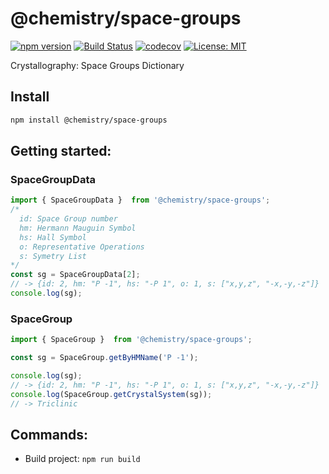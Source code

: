 # @chemistry/space-groups

[![npm version](https://badge.fury.io/js/%40chemistry%2Fspace-groups.svg)](https://badge.fury.io/js/%40chemistry%2Fspace-groups)
[![Build Status](https://travis-ci.com/chemistry/chem-js-lib.svg?branch=master)](https://travis-ci.org/chemistry/chem-js-lib)
[![codecov](https://codecov.io/gh/chemistry/chem-js-lib/branch/master/graph/badge.svg)](https://codecov.io/gh/chemistry/chem-js-lib)
[![License: MIT](https://img.shields.io/badge/License-MIT-yellow.svg)](https://opensource.org/licenses/MIT)

Crystallography: Space Groups Dictionary


## Install
```bash
npm install @chemistry/space-groups
```

## Getting started:
### SpaceGroupData
```javascript
import { SpaceGroupData }  from '@chemistry/space-groups';
/*
  id: Space Group number
  hm: Hermann Mauguin Symbol
  hs: Hall Symbol
  o: Representative Operations
  s: Symetry List
*/
const sg = SpaceGroupData[2];
// -> {id: 2, hm: "P -1", hs: "-P 1", o: 1, s: ["x,y,z", "-x,-y,-z"]}
console.log(sg);
```
### SpaceGroup

```javascript
import { SpaceGroup }  from '@chemistry/space-groups';

const sg = SpaceGroup.getByHMName('P -1');

console.log(sg);
// -> {id: 2, hm: "P -1", hs: "-P 1", o: 1, s: ["x,y,z", "-x,-y,-z"]}
console.log(SpaceGroup.getCrystalSystem(sg));
// -> Triclinic
```

## Commands:
  * Build project: `npm run build`

